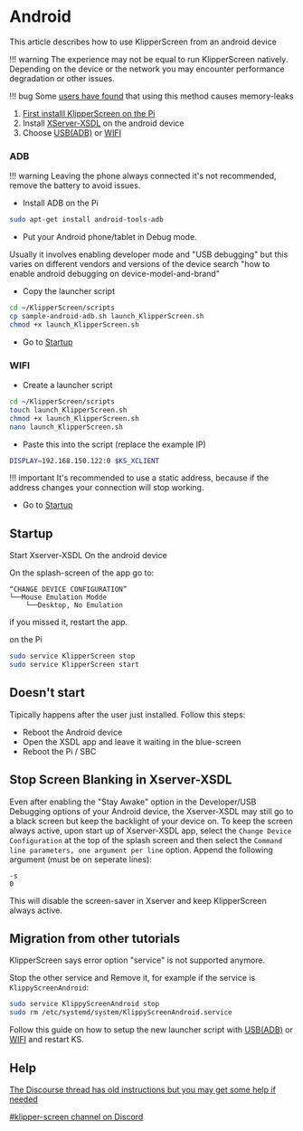 # Android

This article describes how to use KlipperScreen from an android device

!!! warning
    The experience may not be equal to run KlipperScreen natively.
    Depending on the device or the network you may encounter performance degradation or other issues.

!!! bug
    Some [users have found](https://github.com/KlipperScreen/KlipperScreen/issues/862) that using this method causes memory-leaks

1. [First installl KlipperScreen on the Pi](Installation.md)
2. Install [XServer-XSDL](https://play.google.com/store/apps/details?id=x.org.server) on the android device
3. Choose [USB(ADB)](#adb) or [WIFI](#wifi)

### ADB

!!! warning
    Leaving the phone always connected it's not recommended, remove the battery to avoid issues.

* Install ADB on the Pi
```bash
sudo apt-get install android-tools-adb
```
* Put your Android phone/tablet in Debug mode.

Usually it involves enabling developer mode and "USB debugging" but this varies on different vendors and versions of the device
search "how to enable android debugging on device-model-and-brand"

* Copy the launcher script

```bash
cd ~/KlipperScreen/scripts
cp sample-android-adb.sh launch_KlipperScreen.sh
chmod +x launch_KlipperScreen.sh
```

* Go to [Startup](#startup)

### WIFI

* Create a launcher script

```bash
cd ~/KlipperScreen/scripts
touch launch_KlipperScreen.sh
chmod +x launch_KlipperScreen.sh
nano launch_KlipperScreen.sh
```

* Paste this into the script (replace the example IP)
```bash
DISPLAY=192.168.150.122:0 $KS_XCLIENT
```

!!! important
    It's recommended to use a static address, because if the address changes your connection will stop working.

* Go to [Startup](#startup)

## Startup

Start Xserver-XSDL On the android device

On the splash-screen of the app go to:
```
“CHANGE DEVICE CONFIGURATION”
└──Mouse Emulation Modde
    └──Desktop, No Emulation
```
if you missed it, restart the app.

on the Pi
```bash
sudo service KlipperScreen stop
sudo service KlipperScreen start
```

## Doesn't start

Tipically happens after the user just installed. Follow this steps:

* Reboot the Android device
* Open the XSDL app and leave it waiting in the blue-screen
* Reboot the Pi / SBC

## Stop Screen Blanking in Xserver-XSDL

Even after enabling the "Stay Awake" option in the Developer/USB Debugging options of your Android device, the Xserver-XSDL may still go to a black screen but keep the backlight of your device on.  To keep the screen always active, upon start up of Xserver-XSDL app, select the `Change Device Configuration` at the top of the splash screen and then select the `Command line parameters, one argument per line` option. Append the following argument (must be on seperate lines):
```
-s
0
```
This will disable the screen-saver in Xserver and keep KlipperScreen always active.

## Migration from other tutorials

KlipperScreen says error option "service" is not supported anymore.

Stop the other service and Remove it, for example if the service is `KlippyScreenAndroid`:

```bash
sudo service KlippyScreenAndroid stop
sudo rm /etc/systemd/system/KlippyScreenAndroid.service
```

Follow this guide on how to setup the new launcher script with [USB(ADB)](#adb) or [WIFI](#wifi) and restart KS.

## Help

[The Discourse thread has old instructions but you may get some help if needed](https://klipper.discourse.group/t/how-to-klipperscreen-on-android-smart-phones/1196)

[#klipper-screen channel on Discord](https://discord.klipper3d.org/)

